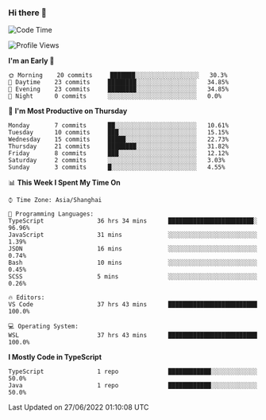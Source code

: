 ### Hi there 👋

<!--
**waynelwz/waynelwz** is a ✨ _special_ ✨ repository because its `README.md` (this file) appears on your GitHub profile.

Here are some ideas to get you started:

- 🔭 I’m currently working on ...
- 🌱 I’m currently learning ...
- 👯 I’m looking to collaborate on ...
- 🤔 I’m looking for help with ...
- 💬 Ask me about ...
- 📫 How to reach me: ...
- 😄 Pronouns: ...
- ⚡ Fun fact: ...
-->

<!--START_SECTION:waka-->
![Code Time](http://img.shields.io/badge/Code%20Time-31%20hrs%2056%20mins-blue)

![Profile Views](http://img.shields.io/badge/Profile%20Views-2-blue)

**I'm an Early 🐤** 

```text
🌞 Morning    20 commits     ███████░░░░░░░░░░░░░░░░░░   30.3% 
🌆 Daytime    23 commits     ████████░░░░░░░░░░░░░░░░░   34.85% 
🌃 Evening    23 commits     ████████░░░░░░░░░░░░░░░░░   34.85% 
🌙 Night      0 commits      ░░░░░░░░░░░░░░░░░░░░░░░░░   0.0%

```
📅 **I'm Most Productive on Thursday** 

```text
Monday       7 commits      ██░░░░░░░░░░░░░░░░░░░░░░░   10.61% 
Tuesday      10 commits     ███░░░░░░░░░░░░░░░░░░░░░░   15.15% 
Wednesday    15 commits     █████░░░░░░░░░░░░░░░░░░░░   22.73% 
Thursday     21 commits     ████████░░░░░░░░░░░░░░░░░   31.82% 
Friday       8 commits      ███░░░░░░░░░░░░░░░░░░░░░░   12.12% 
Saturday     2 commits      ░░░░░░░░░░░░░░░░░░░░░░░░░   3.03% 
Sunday       3 commits      █░░░░░░░░░░░░░░░░░░░░░░░░   4.55%

```


📊 **This Week I Spent My Time On** 

```text
⌚︎ Time Zone: Asia/Shanghai

💬 Programming Languages: 
TypeScript               36 hrs 34 mins      ████████████████████████░   96.96% 
JavaScript               31 mins             ░░░░░░░░░░░░░░░░░░░░░░░░░   1.39% 
JSON                     16 mins             ░░░░░░░░░░░░░░░░░░░░░░░░░   0.74% 
Bash                     10 mins             ░░░░░░░░░░░░░░░░░░░░░░░░░   0.45% 
SCSS                     5 mins              ░░░░░░░░░░░░░░░░░░░░░░░░░   0.26%

🔥 Editors: 
VS Code                  37 hrs 43 mins      █████████████████████████   100.0%

💻 Operating System: 
WSL                      37 hrs 43 mins      █████████████████████████   100.0%

```

**I Mostly Code in TypeScript** 

```text
TypeScript               1 repo              ████████████░░░░░░░░░░░░░   50.0% 
Java                     1 repo              ████████████░░░░░░░░░░░░░   50.0%

```



 Last Updated on 27/06/2022 01:10:08 UTC
<!--END_SECTION:waka-->
